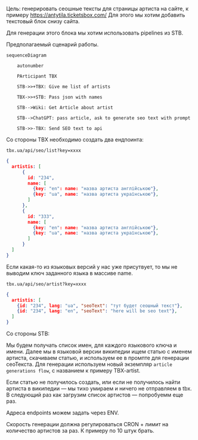 Цель: генерировать сеошные тексты для страницы артиста на сайте, к примеру https://antytila.ticketsbox.com/
Для этого мы хотим добавить текстовый блок снизу сайта.

Для генерации этого блока мы хотим использовать pipelines из STB.

Предполагаемый сценарий работы.
```mermaid
sequenceDiagram

    autonumber

    PArticipant TBX

    STB->>+TBX: Give me list of artists

    TBX->>+STB: Pass json with names

    STB-->Wiki: Get Article about artist

    STB-->ChatGPT: pass article, ask to generate seo text with prompt

    STB->>-TBX: Send SEO text to api
```

Со стороны TBX необходимо создать два ендпоинта:

`tbx.ua/api/seo/list?key=xxxx`
```json
{
  artistis: [
	  {
	    id: "234", 
	    name: [
	      {key: "en": name: "назва артиста англійською"},
	      {key: "ua", name: "назва артиста українською"},
	    ]
	  },
	  {
	    id: "333", 
	    name: [
	      {key: "en": name: "назва артиста англійською"},
	      {key: "ua", name: "назва артиста українською"},
	    ]
	  }
  ]
}
```
Если какая-то из языковых версий у нас уже присутвует, то мы не выводим ключ заданного языка в массиве name.


`tbx.ua/api/seo/artist?key=xxxx`
```json
{
  artistis: [
	{id: "234", lang: "ua", "seoText": "тут будет сеошный текст"},
	{id: "234", lang: "en", "seoText": "here will be seo text"},
  ]
}
```

Со стороны STB:

Мы будем получать список имен, для каждого языкового ключа и имени. Далее мы в языковой версии википедии ищем статью с именем артиста, скачиваем статью, и используем ее в промпте для генерации сеоТекста. Для генерации используем новый экземпляр `article generations flow`, с названием к примеру TBX-artist.

Если статью не получилось создать, или если не получилось найти артиста в википедии — мы тихо умираем и ничего не отправляем в tbx. В следующий раз как загрузим список артистов — попробуемм еще раз.

Адреса endpoints можем задать через ENV.

Скорость генерации должна регулироваться CRON + лимит на количество артистов за раз. К примеру по 10 штук брать.